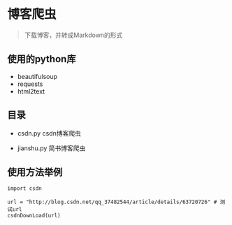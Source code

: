 # 博客爬虫

> 下载博客，并转成Markdown的形式

## 使用的python库

* beautifulsoup
* requests
* html2text

## 目录
* csdn.py csdn博客爬虫

* jianshu.py 简书博客爬虫

## 使用方法举例

```
import csdn

url = "http://blog.csdn.net/qq_37482544/article/details/63720726" # 测试url
csdnDownLoad(url)
```